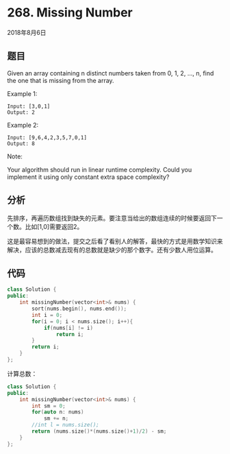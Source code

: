 # 268. Missing Number

2018年8月6日

## 题目

Given an array containing n distinct numbers taken from 0, 1, 2, ..., n, find the one that is missing from the array.

Example 1:

```no
Input: [3,0,1]
Output: 2
```

Example 2:

```no
Input: [9,6,4,2,3,5,7,0,1]
Output: 8
```

Note:

Your algorithm should run in linear runtime complexity. Could you implement it using only constant extra space complexity?

## 分析

先排序，再遍历数组找到缺失的元素。要注意当给出的数组连续的时候要返回下一个数。比如[1,0]需要返回2。

这是最容易想到的做法，提交之后看了看别人的解答，最快的方式是用数学知识来解决，应该的总数减去现有的总数就是缺少的那个数字。还有少数人用位运算。

## 代码

```cpp
class Solution {
public:
    int missingNumber(vector<int>& nums) {
        sort(nums.begin(), nums.end());
        int i = 0;
        for(i = 0; i < nums.size(); i++){
            if(nums[i] != i)
                return i;
        }
        return i;
    }
};
```

计算总数：

```cpp
class Solution {
public:
    int missingNumber(vector<int>& nums) {
        int sm = 0;
        for(auto n: nums)
            sm += n;
        //int l = nums.size();
        return (nums.size()*(nums.size()+1)/2) - sm;
    }
};
```